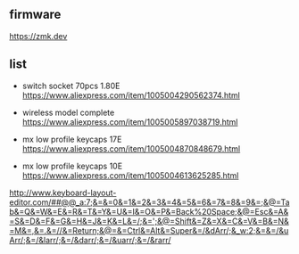 ## firmware

https://zmk.dev

## list

- switch socket 70pcs 1.80E https://www.aliexpress.com/item/1005004290562374.html

 
- wireless model complete https://www.aliexpress.com/item/1005005897038719.html

- mx low profile keycaps 17E https://www.aliexpress.com/item/1005004870848679.html

- mx low profile keycaps 10E https://www.aliexpress.com/item/1005004613625285.html

http://www.keyboard-layout-editor.com/##@@_a:7;&=&=0&=1&=2&=3&=4&=5&=6&=7&=8&=9&=;&@=Tab&=Q&=W&=E&=R&=T&=Y&=U&=I&=O&=P&=Back%20Space;&@=Esc&=A&=S&=D&=F&=G&=H&=J&=K&=L&=/;&=';&@=Shift&=Z&=X&=C&=V&=B&=N&=M&=,&=.&=//&=Return;&@=&=Ctrl&=Alt&=Super&=/&dArr/;&_w:2;&=&=/&uArr/;&=/&larr/;&=/&darr/;&=/&uarr/;&=/&rarr/
